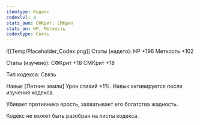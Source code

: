 ```yaml
---
itemtype: Кодекс
codexlvl: 4
stats_own: СФКрит, СМКрит
stats_on: HP, Меткость
codextype: Связь
---
```

![[Temp/Placeholder_Codex.png]]
Статы (надето):
HP +196
Меткость +102

Статы (изучено):
СФКрит +18
СМКрит +18

Тип кодекса: Связь


Навык
[Летние земли]
Урон стихий +1%. Навык активируется после изучения кодекса.

Убивает противника ярость, захватывает его богатства жадность.

Кодекс не может быть разобран на листы кодекса.
